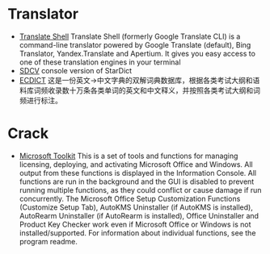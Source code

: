 # Translator

* [Translate Shell](https://www.soimort.org/translate-shell/)  Translate Shell (formerly Google Translate CLI) is a command-line translator powered by Google Translate (default), Bing Translator, Yandex.Translate and Apertium. It gives you easy access to one of these translation engines in your terminal
* [SDCV](http://dushistov.github.io/sdcv/) console version of StarDict
* [ECDICT](https://github.com/skywind3000/ECDICT)  这是一份英文->中文字典的双解词典数据库，根据各类考试大纲和语料库词频收录数十万条各类单词的英文和中文释义，并按照各类考试大纲和词频进行标注。

# Crack

* [Microsoft Toolkit](https://forums.mydigitallife.net/threads/microsoft-toolkit-official-kms-solution-for-microsoft-products.28669/)  This is a set of tools and functions for managing licensing, deploying, and activating Microsoft Office and Windows. All output from these functions is displayed in the Information Console. All functions are run in the background and the GUI is disabled to prevent running multiple functions, as they could conflict or cause damage if run concurrently. The Microsoft Office Setup Customization Functions (Customize Setup Tab), AutoKMS Uninstaller (if AutoKMS is installed), AutoRearm Uninstaller (if AutoRearm is installed), Office Uninstaller and Product Key Checker work even if Microsoft Office or Windows is not installed/supported. For information about individual functions, see the program readme.


